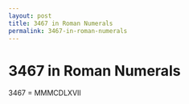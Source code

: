 ```yaml
---
layout: post
title: 3467 in Roman Numerals
permalink: 3467-in-roman-numerals
---
```


# 3467 in Roman Numerals

3467 = MMMCDLXVII

